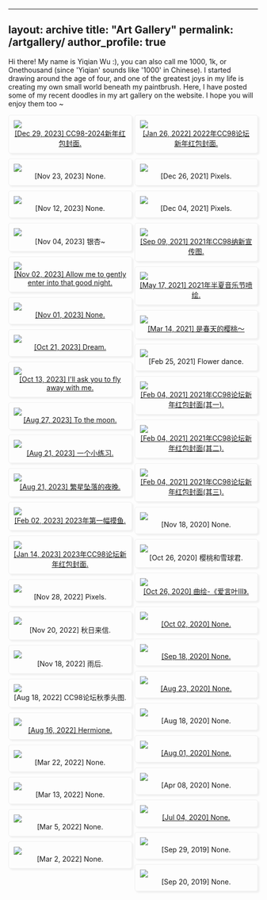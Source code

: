 
---
layout: archive
title: "Art Gallery"
permalink: /artgallery/
author_profile: true
---

Hi there! My name is Yiqian Wu :), you can also call me 1000, 1k, or Onethousand (since 'Yiqian' sounds like '1000' in Chinese). I started drawing around the age of four, and one of the greatest joys in my life is creating my own small world beneath my paintbrush. Here, I have posted some of my recent doodles in my art gallery on the website. I hope you will enjoy them too ~



<style>
.blog_photo_album_grid {
  -webkit-column-count: 3;
  -webkit-column-gap: 10px;
  -webkit-column-fill: auto;
  -moz-column-count: 3;
  -moz-column-gap: 10px;
  -moz-column-fill: auto;
  column-count: 2;
  column-gap: 5px;
  column-fill: balance;
}

.blog_photo_album_block {
  background-color: none;
  display: block;
  padding: 10px;
  word-wrap: break-word;
  margin-bottom: 10px;
  -webkit-column-break-inside: avoid;
  -moz-column-break-inside: avoid;
  column-break-inside: avoid;
  border-style: solid; 
  border-width: 1px; 
  border-radius: 5px;
  border-color: #f0f0f0;
  box-shadow: 3px 3px 3px #f0f0f0;
}
</style>


<div class="blog_photo_album_grid">
  <div class="blog_photo_album_block"><img src="http://onethousand1000.github.io/images/art/2023-12-29.png"><div align="center"> <a href="https://www.bilibili.com/video/BV1k64y1J7Qe"> [Dec 29, 2023] CC98-2024新年红包封面. </a></div></div>
  <div class="blog_photo_album_block"><img src="http://onethousand1000.github.io/images/art/2023-11-23.png"><div align="center"> <a> [Nov 23, 2023] None. </a></div></div>
  <div class="blog_photo_album_block"><img src="http://onethousand1000.github.io/images/art/2023-11-12.png"><div align="center"> <a> [Nov 12, 2023] None. </a></div></div>
  <div class="blog_photo_album_block"><img src="http://onethousand1000.github.io/images/art/2023-11-04.png"><div align="center"> <a> [Nov 04, 2023] 银杏~ </a></div></div>
  <div class="blog_photo_album_block"><img src="http://onethousand1000.github.io/images/art/2023-11-02.png"><div align="center"> <a href="https://www.bilibili.com/video/BV1ra4y1D7aE"> [Nov 02, 2023] Allow me to gently enter into that good night.</a></div></div>
  <div class="blog_photo_album_block"><img src="http://onethousand1000.github.io/images/art/2023-11-01.png"><div align="center"> <a href="https://www.bilibili.com/video/BV1ra4y1D7aE"> [Nov 01, 2023] None.</a></div></div>
  <div class="blog_photo_album_block"><img src="http://onethousand1000.github.io/images/art/2023-10-1.png"><div align="center"> <a href="https://www.bilibili.com/video/BV1ra4y1D7aE"> [Oct 21, 2023] Dream.</a></div></div>
  <div class="blog_photo_album_block"><img src="http://onethousand1000.github.io/images/art/2023-10-15-110630.jpg"><div align="center"> <a href="https://www.bilibili.com/video/BV1qN4y1y78a"> [Oct 13, 2023] I'll ask you to fly away with me.</a> </div></div>
  <div class="blog_photo_album_block"><img src="http://onethousand1000.github.io/images/art/2023-10-15-110748.png"><div align="center"> <a href="https://www.bilibili.com/video/BV1jG411d7vw"> [Aug 27, 2023] To the moon.</a> </div></div>
  <div class="blog_photo_album_block"><img src="http://onethousand1000.github.io/images/art/2023-10-15-110640.png"><div align="center"> <a href="https://www.bilibili.com/video/BV1Hu4y1X7ot"> [Aug 21, 2023] 一个小练习.</a></div></div>
  <div class="blog_photo_album_block"><img src="http://onethousand1000.github.io/images/art/2023-10-15-110643.jpg"><div align="center"> <a href="https://www.bilibili.com/video/BV1Nj411q7op"> [Aug 21, 2023] 繁星坠落的夜晚.</a></div></div>
  <div class="blog_photo_album_block"><img src="http://onethousand1000.github.io/images/art/2023-10-15-110658.png"><div align="center"> <a href="https://www.bilibili.com/video/BV1qG4y1M7cJ"> [Feb 02, 2023] 2023年第一幅摸鱼.</a></div></div>
  <div class="blog_photo_album_block"><img src="http://onethousand1000.github.io/images/art/2023-10-15-110711.png"><div align="center"> <a href="https://www.bilibili.com/video/BV1s24y1Y759"> [Jan 14, 2023] 2023年CC98论坛新年红包封面.</a></div></div> 
  <div class="blog_photo_album_block"><img src="http://onethousand1000.github.io/images/art/2023-10-15-111913.png"><div align="center"> <a> [Nov 28, 2022] Pixels.</a></div></div>
  <div class="blog_photo_album_block"><img src="http://onethousand1000.github.io/images/art/2023-10-15-110813.png"><div align="center"> <a> [Nov 20, 2022] 秋日来信.</a></div></div> 
  <div class="blog_photo_album_block"><img src="http://onethousand1000.github.io/images/art/2023-10-15-111923.png"><div align="center"> <a> [Nov 18, 2022] 雨后.</a></div></div>
  <div class="blog_photo_album_block"><img src="http://onethousand1000.github.io/images/art/2023-10-15-110826.png"><div align="center"> <a> [Aug 18, 2022] CC98论坛秋季头图.</a></div></div> 
  <div class="blog_photo_album_block"><img src="http://onethousand1000.github.io/images/art/2023-10-15-110836.png"><div align="center"> <a href="https://www.bilibili.com/video/BV1kV4y1s7fD"> [Aug 16, 2022] Hermione.</a></div></div> 
  <div class="blog_photo_album_block"><img src="http://onethousand1000.github.io/images/art/27.jpg"><div align="center"> <a> [Mar 22, 2022] None.</a></div></div>
  <div class="blog_photo_album_block"><img src="http://onethousand1000.github.io/images/art/8.png"><div align="center"> <a> [Mar 13, 2022] None.</a></div></div> 
  <div class="blog_photo_album_block"><img src="http://onethousand1000.github.io/images/art/9.png"><div align="center"> <a> [Mar 5, 2022] None.</a></div></div> 
  <div class="blog_photo_album_block"><img src="http://onethousand1000.github.io/images/art/20.jpg"><div align="center"> <a> [Mar 2, 2022] None.</a></div></div>
  <div class="blog_photo_album_block"><img src="http://onethousand1000.github.io/images/art/2023-10-15-111022.png"><div align="center"> <a href="https://www.bilibili.com/video/BV1E44y1s7rt"> [Jan 26, 2022] 2022年CC98论坛新年红包封面.</a></div></div> 
  <div class="blog_photo_album_block"><img src="http://onethousand1000.github.io/images/art/2021-12-26.jpg"><div align="center"> <a> [Dec 26, 2021] Pixels.</a></div></div>
  <div class="blog_photo_album_block"><img src="http://onethousand1000.github.io/images/art/2021-12-04.jpg"><div align="center"> <a> [Dec 04, 2021] Pixels.</a></div></div>

  <div class="blog_photo_album_block"><img src="http://onethousand1000.github.io/images/art/2023-10-15-112215.png"><div align="center"> <a href="https://www.bilibili.com/video/BV1V64y1Y76y"> [Sep 09, 2021] 2021年CC98纳新宣传图.</a></div></div> 
  <div class="blog_photo_album_block"><img src="http://onethousand1000.github.io/images/art/2023-10-15-112223.png"><div align="center"> <a href="https://www.bilibili.com/video/BV1964y1275X"> [May 17, 2021] 2021年半夏音乐节喷绘.</a></div></div> 
  <div class="blog_photo_album_block"><img src="http://onethousand1000.github.io/images/art/2023-10-15-113207.png"><div align="center"> <a href="https://www.bilibili.com/video/BV1TA411T7Wm"> [Mar 14, 2021] 是春天的樱桃～</a></div></div> 
  <div class="blog_photo_album_block"><img src="http://onethousand1000.github.io/images/art/2023-10-15-113207(1).png"><div align="center"> <a> [Feb 25, 2021] Flower dance.</a></div></div>
  <div class="blog_photo_album_block"><img src="http://onethousand1000.github.io/images/art/2023-10-15-113208(1).png"><div align="center"> <a href="https://www.bilibili.com/video/BV1Wv4y1Z7aA"> [Feb 04, 2021] 2021年CC98论坛新年红包封面(其一).</a></div></div> 
  <div class="blog_photo_album_block"><img src="http://onethousand1000.github.io/images/art/2023-10-15-113208(2).png"><div align="center"> <a href="https://www.bilibili.com/video/BV1Wv4y1Z7aA"> [Feb 04, 2021] 2021年CC98论坛新年红包封面(其二).</a></div></div> 
  <div class="blog_photo_album_block"><img src="http://onethousand1000.github.io/images/art/2023-10-15-113208.png"><div align="center"> <a href="https://www.bilibili.com/video/BV1Wv4y1Z7aA"> [Feb 04, 2021] 2021年CC98论坛新年红包封面(其三).</a></div></div> 
  <div class="blog_photo_album_block"><img src="http://onethousand1000.github.io/images/art/2020-11-18.jpg"><div align="center"> <a> [Nov 18, 2020] None.</a></div></div>
  <div class="blog_photo_album_block"><img src="http://onethousand1000.github.io/images/art/85257917_p0.jpg"><div align="center"> <a> [Oct 26, 2020] 樱桃和雪球君.</a></div></div>
  <div class="blog_photo_album_block"><img src="http://onethousand1000.github.io/images/art/2020-10-26.jpg"><div align="center"> <a href="https://www.bilibili.com/video/BV1sy4y1675q"> [Oct 26, 2020] 曲绘-《爱言叶III》.</a></div></div>
  <div class="blog_photo_album_block"><img src="http://onethousand1000.github.io/images/art/84759268_p0.png"><div align="center"> <a href="https://www.bilibili.com/video/BV1fz4y1Z7ev"> [Oct 02, 2020] None.</a></div></div>
  <div class="blog_photo_album_block"><img src="http://onethousand1000.github.io/images/art/2020-09-13.png"><div align="center"> <a href="https://www.bilibili.com/video/BV1UK411K7j9"> [Sep 18, 2020] None.</a></div></div>
  <div class="blog_photo_album_block"><img src="http://onethousand1000.github.io/images/art/83878769_p1.png"><div align="center"> <a href="https://www.bilibili.com/video/BV11f4y1975o"> [Aug 23, 2020] None.</a></div></div>
  <div class="blog_photo_album_block"><img src="http://onethousand1000.github.io/images/art/83762302_p0.png"><div align="center"> <a> [Aug 18, 2020] None.</a></div></div>
  <div class="blog_photo_album_block"><img src="http://onethousand1000.github.io/images/art/83367422_p1.png"><div align="center"> <a href="https://www.bilibili.com/video/BV1Q54y1S7YR"> [Aug 01, 2020] None.</a></div></div> 
  <div class="blog_photo_album_block"><img src="http://onethousand1000.github.io/images/art/2020-04-08.jpg"><div align="center"> <a> [Apr 08, 2020] None.</a></div></div>
  <div class="blog_photo_album_block"><img src="http://onethousand1000.github.io/images/art/83251075_p0.png"><div align="center"> <a href="https://www.bilibili.com/video/BV16V411B7LE"> [Jul 04, 2020] None.</a></div></div>
  <div class="blog_photo_album_block"><img src="http://onethousand1000.github.io/images/art/77033753_p0.png"><div align="center"> <a> [Sep 29, 2019] None.</a></div></div> 
  <div class="blog_photo_album_block"><img src="http://onethousand1000.github.io/images/art/2019-09-20.jpg"><div align="center"> <a> [Sep 20, 2019] None.</a></div></div> 


</div>
